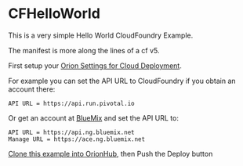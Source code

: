 CFHelloWorld
============

This is a very simple Hello World CloudFoundry Example.

The manifest is more along the lines of a cf v5.

First setup your [Orion Settings for Cloud Deployment](https://orion.eclipse.org/settings/settings.html#,category=Cloud).

For example you can set the API URL to CloudFoundry if you obtain an account there:

	API URL = https://api.run.pivotal.io

Or get an account at [BlueMix](https://ng.bluemix.net) and set the API URL to:

	API URL = https://api.ng.bluemix.net
	Manage URL = https://ace.ng.bluemix.net

[Clone this example into OrionHub](https://orionhub.org/git/git-repository.html#,createProject.name=CFHelloWorld,cloneGit=https://github.com/kenwalker/CFHelloWorld.git), then Push the Deploy button

